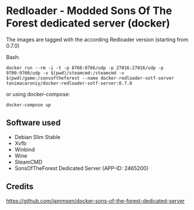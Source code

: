 # Redloader - Modded Sons Of The Forest dedicated server (docker)

The images are tagged with the according Redloader version (starting from 0.7.0)

Bash:

```console
docker run --rm -i -t -p 8766:8766/udp -p 27016:27016/udp -p 9700:9700/udp -v $(pwd)/steamcmd:/steamcmd -v $(pwd)/game:/sonsoftheforest --name docker-redloader-sotf-server tonimacaroniy/docker-redloader-sotf-server:0.7.0
```
or using docker-compose:
```console
docker-compose up
```

## Software used

- Debian Slim Stable
- Xvfb
- Winbind
- Wine
- SteamCMD
- SonsOfTheForest Dedicated Server (APP-ID: 2465200)

## Credits
https://github.com/jammsen/docker-sons-of-the-forest-dedicated-server
